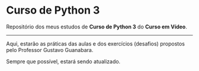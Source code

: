 # Curso de Python 3

Repositório dos meus estudos de **Curso de Python 3** do **Curso em Vídeo**.
***
Aqui, estarão as práticas das aulas e dos exercícios (desafios) propostos pelo Professor Gustavo Guanabara.

Sempre que possível, estará sendo atualizado.
